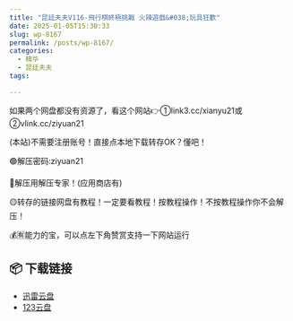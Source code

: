```yaml
---
title: "昆廷夫夫V116-飛行棋終極挑戰 火辣遊戲&#038;玩具狂歡"
date: 2025-01-05T15:30:33
slug: wp-8167
permalink: /posts/wp-8167/
categories:
  - 精华
  - 昆廷夫夫
tags:

---
```


如果两个网盘都没有资源了，看这个网站👉①link3.cc/xianyu21或②vlink.cc/ziyuan21

(本站)不需要注册账号！直接点本地下载转存OK？懂吧！

🟢解压密码:ziyuan21

🔵解压用解压专家！(应用商店有)

🟡转存的链接网盘有教程！一定要看教程！按教程操作！不按教程操作你不会解压！

💰🈶能力的宝，可以点左下角赞赏支持一下网站运行

## 📦 下载链接
- [迅雷云盘](https://blziyuan21.com/pay-download/8167?key=6dcb44018b&down_id=0)
- [123云盘](https://blziyuan21.com/pay-download/8167?key=6dcb44018b&down_id=1)

